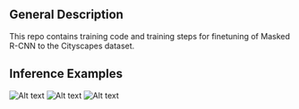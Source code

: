## General Description
This repo contains training code and training steps for finetuning of Masked R-CNN to the Cityscapes dataset. 




## Inference Examples
![Alt text](inferece_examples/inf1.png)
![Alt text](inferece_examples/inf2.png)
![Alt text](inferece_examples/inf3.png)







